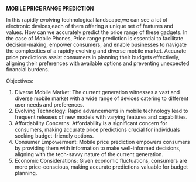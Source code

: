 **MOBILE PRICE RANGE PREDICTION**


In this rapidly evolving technological landscape,we can see a lot of electronic devices,each of them offering a unique set of features and values. How can we accurately predict the price range of these gadgets. In the case of Mobile Phones, Price range prediction is essential to facilitate decision-making, empower consumers, and enable businesses to navigate the complexities of a rapidly evolving and diverse mobile market. Accurate price predictions assist consumers in planning their budgets effectively, aligning their preferences with available options and preventing unexpected financial burdens.

Objectives:
1. Diverse Mobile Market: The current generation witnesses a vast and diverse mobile market with a wide range of devices catering to different user needs and preferences.
2. Evolving Technology: Rapid advancements in mobile technology lead to frequent releases of new models with varying features and capabilities.
3. Affordability Concerns: Affordability is a significant concern for consumers, making accurate price predictions crucial for individuals seeking budget-friendly options.
4. Consumer Empowerment: Mobile price prediction empowers consumers by providing them with information to make well-informed decisions, aligning with the tech-savvy nature of the current generation.
5. Economic Considerations: Given economic fluctuations, consumers are more price-conscious, making accurate predictions valuable for budget planning.
